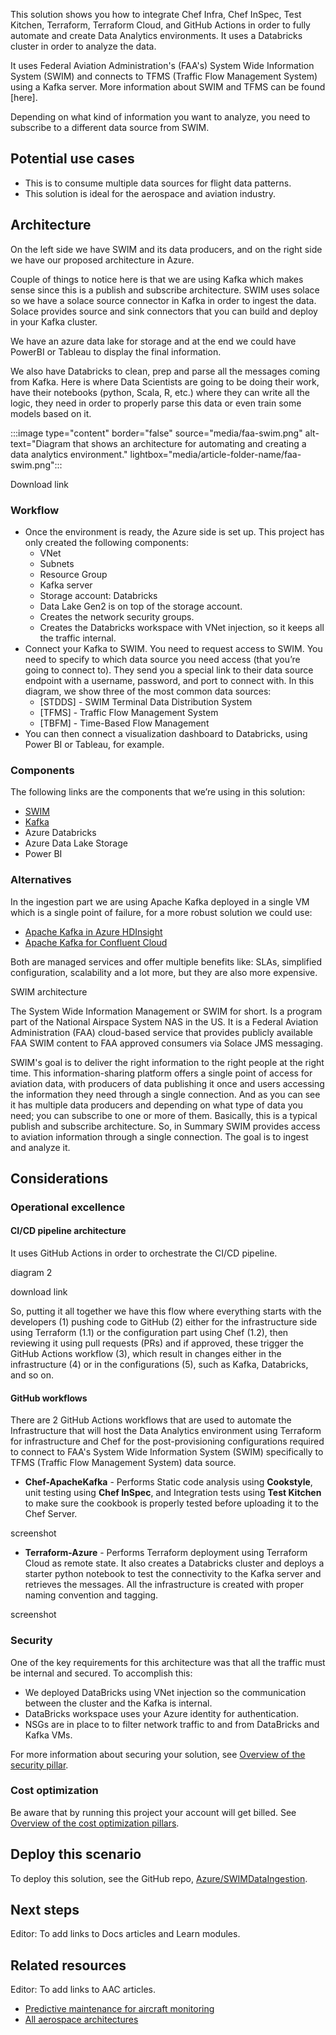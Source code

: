 This solution shows you how to integrate Chef Infra, Chef InSpec, Test Kitchen, Terraform, Terraform Cloud, and GitHub Actions in order to fully automate and create Data Analytics environments. It uses a Databricks cluster in order to analyze the data.

It uses Federal Aviation Administration's (FAA's) System Wide Information System (SWIM) and connects to TFMS (Traffic Flow Management System) using a Kafka server. More information about SWIM and TFMS can be found [here]. 

Depending on what kind of information you want to analyze, you need to subscribe to a different data source from SWIM.

## Potential use cases
- This is to consume multiple data sources for flight data patterns. 
- This solution is ideal for the aerospace and aviation industry.

## Architecture

On the left side we have SWIM and its data producers, and on the right side we have our proposed architecture in Azure.

Couple of things to notice here is that we are using Kafka which makes sense since this is a publish and subscribe architecture. SWIM uses solace so we have a solace source connector in Kafka in order to ingest the data. Solace provides source and sink connectors that you can build and deploy in your Kafka cluster.

We have an azure data lake for storage and at the end we could have PowerBI or Tableau to display the final information.

We also have Databricks to clean, prep and parse all the messages coming from Kafka. Here is where Data Scientists are going to be doing their work, have their notebooks (python, Scala, R, etc.) where they can write all the logic, they need in order to properly parse this data or even train some models based on it.

:::image type="content" border="false" source="media/faa-swim.png" alt-text="Diagram that shows an architecture for automating and creating a data analytics environment." lightbox="media/article-folder-name/faa-swim.png"::: 

Download link 

### Workflow

- Once the environment is ready, the Azure side is set up. This project has only created the following components:
   - VNet
   - Subnets 
   - Resource Group
   - Kafka server
   - Storage account: Databricks 
   - Data Lake Gen2 is on top of the storage account.
   - Creates the network security groups.
   - Creates the Databricks workspace with VNet injection, so it keeps all the traffic internal.
- Connect your Kafka to SWIM. You need to request access to SWIM. You need to specify to which data source you need access (that you’re going to connect to). They send you a special link to their data source endpoint with a username, password, and port to connect with. In this diagram, we show three of the most common data sources:
   - [STDDS] - SWIM Terminal Data Distribution System
   - [TFMS] - Traffic Flow Management System
   - [TBFM] - Time-Based Flow Management
- You can then connect a visualization dashboard to Databricks, using Power BI or Tableau, for example.
 
### Components

The following links are the components that we’re using in this solution:
- [SWIM]()
- [Kafka]()
- Azure Databricks
- Azure Data Lake Storage
- Power BI

### Alternatives

In the ingestion part we are using Apache Kafka deployed in a single VM which is a single point of failure, for a more robust solution we could use:
- [Apache Kafka in Azure HDInsight]()
- [Apache Kafka for Confluent Cloud]()

Both are managed services and offer multiple benefits like: SLAs, simplified configuration, scalability and a lot more, but they are also more expensive.

SWIM architecture

The System Wide Information Management or SWIM for short. Is a program part of the National Airspace System NAS in the US. It is a Federal Aviation Administration (FAA) cloud-based service that provides publicly available FAA SWIM content to FAA approved consumers via Solace JMS messaging. 

SWIM's goal is to deliver the right information to the right people at the right time. This information-sharing platform offers a single point of access for aviation data, with producers of data publishing it once and users accessing the information they need through a single connection. And as you can see it has multiple data producers and depending on what type of data you need; you can subscribe to one or more of them. Basically, this is a typical publish and subscribe architecture. So, in Summary SWIM provides access to aviation information through a single connection. The goal is to ingest and analyze it.

## Considerations

### Operational excellence

#### CI/CD pipeline architecture

It uses GitHub Actions in order to orchestrate the CI/CD pipeline.

diagram 2

download link 

So, putting it all together we have this flow where everything starts with the developers (1) pushing code to GitHub (2) either for the infrastructure side using Terraform (1.1) or the configuration part using Chef (1.2), then reviewing it using pull requests (PRs) and if approved, these trigger the GitHub Actions workflow (3), which result in changes either in the infrastructure (4) or in the configurations (5), such as Kafka, Databricks, and so on.

#### GitHub workflows

There are 2 GitHub Actions workflows that are used to automate the Infrastructure that will host the Data Analytics environment using Terraform for infrastructure and Chef for the post-provisioning configurations required to connect to FAA's System Wide Information System (SWIM) specifically to TFMS (Traffic Flow Management System) data source.
- **Chef-ApacheKafka** - Performs Static code analysis using **Cookstyle**, unit testing using **Chef InSpec**, and Integration tests using **Test Kitchen** to make sure the cookbook is properly tested before uploading it to the Chef Server.

screenshot 

- **Terraform-Azure** - Performs Terraform deployment using Terraform Cloud as remote state. It also creates a Databricks cluster and deploys a starter python notebook to test the connectivity to the Kafka server and retrieves the messages. All the infrastructure is created with proper naming convention and tagging.

screenshot 

### Security 

One of the key requirements for this architecture was that all the traffic must be internal and secured. To accomplish this:
- We deployed DataBricks using VNet injection so the communication between the cluster and the Kafka is internal.
- DataBricks workspace uses your Azure identity for authentication.
- NSGs are in place to to filter network traffic to and from DataBricks and Kafka VMs.
 
For more information about securing your solution, see [Overview of the security pillar](/azure/architecture/framework/security/overview).

### Cost optimization

Be aware that by running this project your account will get billed. See [Overview of the cost optimization pillars](/azure/architecture/framework/cost/overview).

## Deploy this scenario

To deploy this solution, see the GitHub repo, [Azure/SWIMDataIngestion](https://github.com/Azure/SWIMDataIngestion).

## Next steps
Editor: To add links to Docs articles and Learn modules.

## Related resources
Editor: To add links to AAC articles.
- [Predictive maintenance for aircraft monitoring](/azure/architecture/solution-ideas/articles/predictive-maintenance)
- [All aerospace architectures](/azure/architecture/browse/?terms=aircraft)

